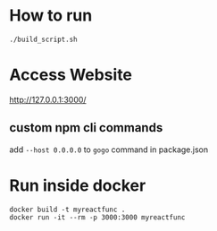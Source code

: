 # How to run
```
./build_script.sh
```

# Access Website

http://127.0.0.1:3000/

## custom npm cli commands
add `--host 0.0.0.0` to `gogo` command in package.json

# Run inside docker
```
docker build -t myreactfunc .
docker run -it --rm -p 3000:3000 myreactfunc
```


